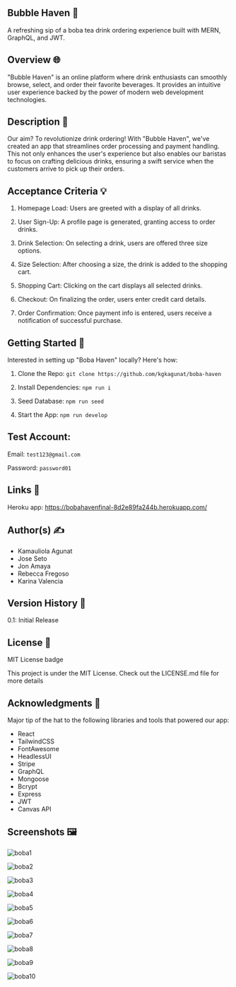 ## Bubble Haven 🍹
A refreshing sip of a boba tea drink ordering experience built with MERN, GraphQL, and JWT.

## Overview 🌐 
"Bubble Haven" is an online platform where drink enthusiasts can smoothly browse, select, and order their favorite beverages. 
It provides an intuitive user experience backed by the power of modern web development technologies.

## Description 📜 
Our aim? To revolutionize drink ordering! With "Bubble Haven", we've created an app that streamlines order processing and payment handling. 
This not only enhances the user's experience but also enables our baristas to focus on crafting delicious drinks, ensuring a swift service when the customers arrive to pick up their orders.

## Acceptance Criteria 💡 
1) Homepage Load: Users are greeted with a display of all drinks.

2) User Sign-Up: A profile page is generated, granting access to order drinks.

3) Drink Selection: On selecting a drink, users are offered three size options.

4) Size Selection: After choosing a size, the drink is added to the shopping cart.

5) Shopping Cart: Clicking on the cart displays all selected drinks.

6) Checkout: On finalizing the order, users enter credit card details.

7) Order Confirmation: Once payment info is entered, users receive a notification of successful purchase.

## Getting Started 🚀 
Interested in setting up "Boba Haven" locally? Here's how:

1) Clone the Repo:
`git clone https://github.com/kgkagunat/boba-haven`

2) Install Dependencies:
`npm run i`

3) Seed Database:
`npm run seed`

4) Start the App:
`npm run develop`

## Test Account:
Email: `test123@gmail.com`

Password: `password01`

## Links 🔗
Heroku app: https://bobahavenfinal-8d2e89fa244b.herokuapp.com/

## Author(s) ✍ 
- Kamauliola Agunat
- Jose Seto
- Jon Amaya
- Rebecca Fregoso
- Karina Valencia

## Version History 📖 
0.1:
Initial Release

## License 📜 
MIT License badge

This project is under the MIT License. Check out the LICENSE.md file for more details

## Acknowledgments 🎉 
Major tip of the hat to the following libraries and tools that powered our app:

- React
- TailwindCSS
- FontAwesome
- HeadlessUI
- Stripe
- GraphQL
- Mongoose
- Bcrypt
- Express
- JWT
- Canvas API

## Screenshots 🖼 

![boba1](https://github.com/kgkagunat/boba-haven/assets/127634764/06107ed5-e5a7-4ccb-8a0f-1520c20cf38d)

![boba2](https://github.com/kgkagunat/boba-haven/assets/127634764/5c6cd630-9763-465f-ab42-120721018214)

![boba3](https://github.com/kgkagunat/boba-haven/assets/127634764/3f1ad209-9fc9-4ce9-8cf9-3254b4a1e28d)

![boba4](https://github.com/kgkagunat/boba-haven/assets/127634764/d14fa96c-3a42-453e-9308-12a32631bdd8)

![boba5](https://github.com/kgkagunat/boba-haven/assets/127634764/305c082f-1f5e-433b-8de9-a6a8dc69b498)

![boba6](https://github.com/kgkagunat/boba-haven/assets/127634764/be9ffc0c-b877-4fe9-a3fd-a54780a6bfeb)

![boba7](https://github.com/kgkagunat/boba-haven/assets/127634764/16a89d24-bd5d-4d82-84c3-f2a8a7f776ee)

![boba8](https://github.com/kgkagunat/boba-haven/assets/127634764/90d896fb-356a-44e8-bc28-b57fcc5f6fb6)

![boba9](https://github.com/kgkagunat/boba-haven/assets/127634764/f595c4dd-f4a4-4b70-912a-728e5a0f6e74)

![boba10](https://github.com/kgkagunat/boba-haven/assets/127634764/f20a80e0-bb7b-4ae6-a3b4-d182c4d0f36b)


